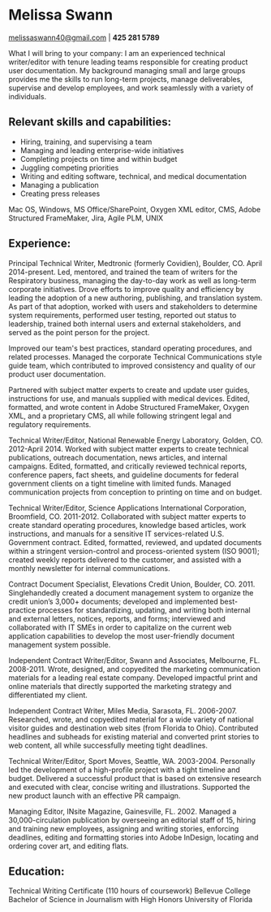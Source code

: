 # Melissa Swann
melissaswann40@gmail.com | **425 281 5789**

What I will bring to your company:
I am an experienced technical writer/editor with tenure leading teams responsible for creating product user documentation. My background managing small and large groups provides me the skills to run long-term projects, manage deliverables, supervise and develop employees, and work seamlessly with a variety of individuals.

## Relevant skills and capabilities:
- Hiring, training, and supervising a team
- Managing and leading enterprise-wide initiatives
- Completing projects on time and within budget
- Juggling competing priorities
- Writing and editing software, technical, and medical documentation
- Managing a publication
- Creating press releases 

Mac OS, Windows, MS Office/SharePoint, Oxygen XML editor, CMS, Adobe Structured FrameMaker, Jira, Agile PLM, UNIX

## Experience:
Principal Technical Writer, Medtronic (formerly Covidien), Boulder, CO. April 2014-present. Led, mentored, and trained the team of writers for the Respiratory business, managing the day-to-day work as well as long-term corporate initiatives. Drove efforts to improve quality and efficiency by leading the adoption of a new authoring, publishing, and translation system. As part of that adoption, worked with users and stakeholders to determine system requirements, performed user testing, reported out status to leadership, trained both internal users and external stakeholders, and served as the point person for the project. 

Improved our team's best practices, standard operating procedures, and related processes. Managed the corporate Technical Communications style guide team, which contributed to improved consistency and quality of our product user documentation.  

Partnered with subject matter experts to create and update user guides, instructions for use, and manuals supplied with medical devices. Edited, formatted, and wrote content in Adobe Structured FrameMaker, Oxygen XML, and a proprietary CMS, all while following stringent legal and regulatory requirements.

Technical Writer/Editor, National Renewable Energy Laboratory, Golden, CO. 2012-April 2014. Worked with subject matter experts to create technical publications, outreach documentation, news articles, and internal campaigns. Edited, formatted, and critically reviewed technical reports, conference papers, fact sheets, and guideline documents for federal government clients on a tight timeline with limited funds. Managed communication projects from conception to printing on time and on budget. 

Technical Writer/Editor, Science Applications International Corporation, Broomfield, CO. 2011-2012. Collaborated with subject matter experts to create standard operating procedures, knowledge based articles, work instructions, and manuals for a sensitive IT services-related U.S. Government contract. Edited, formatted, reviewed, and updated documents within a stringent version-control and process-oriented system (ISO 9001); created weekly reports delivered to the customer, and assisted with a monthly newsletter for internal communications. 

Contract Document Specialist, Elevations Credit Union, Boulder, CO. 2011. Singlehandedly created a document management system to organize the credit union’s 3,000+ documents; developed and implemented best-practice processes for standardizing, updating, and writing both internal and external letters, notices, reports, and forms; interviewed and collaborated with IT SMEs in order to capitalize on the current web application capabilities to develop the most user-friendly document management system possible.

Independent Contract Writer/Editor, Swann and Associates, Melbourne, FL. 2008-2011. Wrote, designed, and copyedited the marketing communication materials for a leading real estate company. Developed impactful print and online materials that directly supported the marketing strategy and differentiated my client.

Independent Contract Writer, Miles Media, Sarasota, FL. 2006-2007. Researched, wrote, and copyedited material for a wide variety of national visitor guides and destination web sites (from Florida to Ohio). Contributed headlines and subheads for existing material and converted print stories to web content, all while successfully meeting tight deadlines.

Technical Writer/Editor, Sport Moves, Seattle, WA. 2003-2004. Personally led the development of a high-profile project with a tight timeline and budget. Delivered a successful product that is based on extensive research and executed with clear, concise writing and illustrations. Supported the new product launch with an effective PR campaign.

Managing Editor, INsite Magazine, Gainesville, FL. 2002. Managed a 30,000-circulation publication by overseeing an editorial staff of 15, hiring and training new employees, assigning and writing stories, enforcing deadlines, editing and formatting stories into Adobe InDesign, locating and ordering cover art, and editing flats. 

## Education:
Technical Writing Certificate (110 hours of coursework)		Bellevue College
Bachelor of Science in Journalism with High Honors		University of Florida

